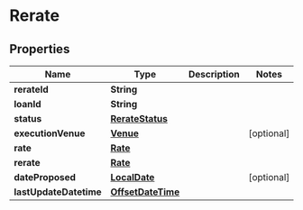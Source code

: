 # Rerate

## Properties
Name | Type | Description | Notes
------------ | ------------- | ------------- | -------------
**rerateId** | **String** |  | 
**loanId** | **String** |  | 
**status** | [**RerateStatus**](RerateStatus.md) |  | 
**executionVenue** | [**Venue**](Venue.md) |  |  [optional]
**rate** | [**Rate**](Rate.md) |  | 
**rerate** | [**Rate**](Rate.md) |  | 
**dateProposed** | [**LocalDate**](LocalDate.md) |  |  [optional]
**lastUpdateDatetime** | [**OffsetDateTime**](OffsetDateTime.md) |  | 
